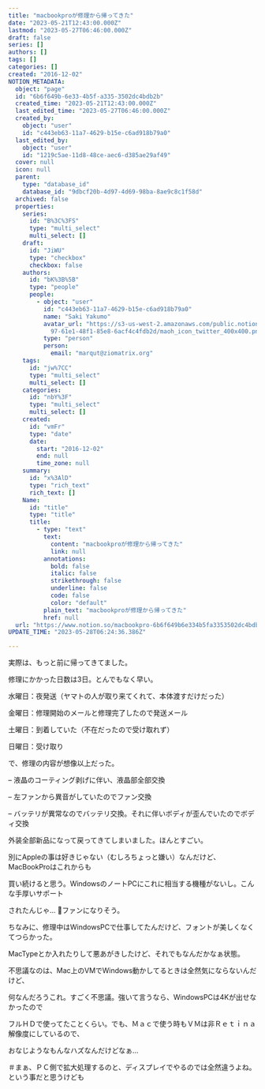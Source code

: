 ```yaml
---
title: "macbookproが修理から帰ってきた"
date: "2023-05-21T12:43:00.000Z"
lastmod: "2023-05-27T06:46:00.000Z"
draft: false
series: []
authors: []
tags: []
categories: []
created: "2016-12-02"
NOTION_METADATA:
  object: "page"
  id: "6b6f649b-6e33-4b5f-a335-3502dc4bdb2b"
  created_time: "2023-05-21T12:43:00.000Z"
  last_edited_time: "2023-05-27T06:46:00.000Z"
  created_by:
    object: "user"
    id: "c443eb63-11a7-4629-b15e-c6ad918b79a0"
  last_edited_by:
    object: "user"
    id: "1219c5ae-11d8-48ce-aec6-d385ae29af49"
  cover: null
  icon: null
  parent:
    type: "database_id"
    database_id: "9dbcf20b-4d97-4d69-98ba-8ae9c8c1f58d"
  archived: false
  properties:
    series:
      id: "B%3C%3FS"
      type: "multi_select"
      multi_select: []
    draft:
      id: "JiWU"
      type: "checkbox"
      checkbox: false
    authors:
      id: "bK%3B%5B"
      type: "people"
      people:
        - object: "user"
          id: "c443eb63-11a7-4629-b15e-c6ad918b79a0"
          name: "Saki Yakumo"
          avatar_url: "https://s3-us-west-2.amazonaws.com/public.notion-static.com/3ad1c4\
            97-61e1-48f1-85e8-6acf4c4fdb2d/maoh_icon_twitter_400x400.png"
          type: "person"
          person:
            email: "marqut@ziomatrix.org"
    tags:
      id: "jw%7CC"
      type: "multi_select"
      multi_select: []
    categories:
      id: "nbY%3F"
      type: "multi_select"
      multi_select: []
    created:
      id: "vmFr"
      type: "date"
      date:
        start: "2016-12-02"
        end: null
        time_zone: null
    summary:
      id: "x%3AlD"
      type: "rich_text"
      rich_text: []
    Name:
      id: "title"
      type: "title"
      title:
        - type: "text"
          text:
            content: "macbookproが修理から帰ってきた"
            link: null
          annotations:
            bold: false
            italic: false
            strikethrough: false
            underline: false
            code: false
            color: "default"
          plain_text: "macbookproが修理から帰ってきた"
          href: null
  url: "https://www.notion.so/macbookpro-6b6f649b6e334b5fa3353502dc4bdb2b"
UPDATE_TIME: "2023-05-28T06:24:36.386Z"

---
```

<link rel="stylesheet" href="https://cdn.jsdelivr.net/npm/katex@0.16.2/dist/katex.min.css" integrity="sha384-bYdxxUwYipFNohQlHt0bjN/LCpueqWz13HufFEV1SUatKs1cm4L6fFgCi1jT643X" crossorigin="anonymous">


実際は、もっと前に帰ってきてました。


修理にかかった日数は3日。とんでもなく早い。


水曜日：夜発送（ヤマトの人が取り来てくれて、本体渡すだけだった）


金曜日：修理開始のメールと修理完了したので発送メール


土曜日：到着していた（不在だったので受け取れず）


日曜日：受け取り


で、修理の内容が想像以上だった。


– 液晶のコーティング剥げに伴い、液晶部全部交換


– 左ファンから異音がしていたのでファン交換


– バッテリが異常なのでバッテリ交換。それに伴いボディが歪んでいたのでボディ交換


外装全部新品になって戻ってきてしまいました。ほんとすごい。


別にAppleの事は好きじゃない（むしろちょっと嫌い）なんだけど、MacBookProはこれからも


買い続けると思う。WindowsのノートPCにこれに相当する機種がないし。こんな手厚いサポート


されたんじゃ… ファンになりそう。


ちなみに、修理中はWindowsPCで仕事してたんだけど、フォントが美しくなくてつらかった。


MacTypeとか入れたりして悪あがきしたけど、それでもなんだかなぁ状態。


不思議なのは、Mac上のVMでWindows動かしてるときは全然気にならないんだけど、


何なんだろうこれ。すごく不思議。強いて言うなら、WindowsPCは4Kが出せなかったので


フルＨＤで使ってたことくらい。でも、Ｍａｃで使う時もＶＭは非Ｒｅｔｉｎａ解像度にしているので、


おなじようなもんなハズなんだけどなぁ…


＃まぁ、ＰＣ側で拡大処理するのと、ディスプレイでやるのでは全然違うよね。という事だと思うけども

